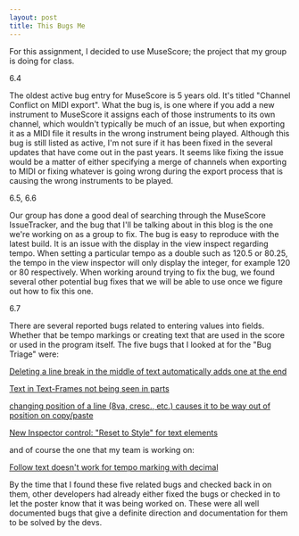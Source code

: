 ```yaml
---
layout: post
title: This Bugs Me
---
```


For this assignment, I decided to use MuseScore; the project that my group is doing for class.  
   
6.4

The oldest active bug entry for MuseScore is 5 years old. It's titled "Channel Conflict on MIDI export". What the bug is, is one where if you add a new instrument to MuseScore it assigns each of those instruments to its own channel, which wouldn't typically be much of an issue, but when exporting it as a MIDI file it results in the wrong instrument being played. Although this bug is still listed as active, I'm not sure if it has been fixed in the several updates that have come out in the past years. It seems like fixing the issue would be a matter of either specifying a merge of channels when exporting to MIDI or fixing whatever is going wrong during the export process that is causing the wrong instruments to be played.

6.5, 6.6

Our group has done a good deal of searching through the MuseScore IssueTracker, and the bug that I'll be talking about in this blog is the one we're working on as a group to fix. The bug is easy to reproduce with the latest build. It is an issue with the display in the view inspect regarding tempo. When setting a particular tempo as a double such as 120.5 or 80.25, the tempo in the view inspector will only display the integer, for example 120 or 80 respectively. When working around trying to fix the bug, we found several other potential bug fixes that we will be able to use once we figure out how to fix this one.

6.7 

There are several reported bugs related to entering values into fields. Whether that be tempo markings or creating text that are used in the score or used in the program itself. The five bugs that I looked at for the "Bug Triage" were:

 
[Deleting a line break in the middle of text automatically adds one at the end](http://musescore.org/en/node/36276)


[Text in Text-Frames not being seen in parts](http://musescore.org/en/node/47636)

[changing position of a line (8va, cresc., etc.) causes it to be way out of position on copy/paste](http://musescore.org/en/node/45356)

[New Inspector control: "Reset to Style" for text elements](http://musescore.org/en/node/47531)

and of course the one that my team is working on:

[Follow text doesn't work for tempo marking with decimal](http://musescore.org/en/node/46281)

By the time that I found these five related bugs and checked back in on them, other developers had already either fixed the bugs or checked in to let the poster know that it was being worked on. These were all well documented bugs that give a definite direction and documentation for them to be solved by the devs.
